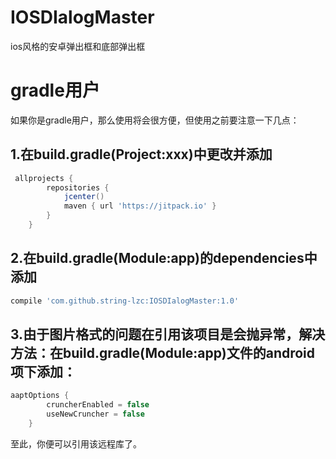 # IOSDIalogMaster
ios风格的安卓弹出框和底部弹出框
# gradle用户
如果你是gradle用户，那么使用将会很方便，但使用之前要注意一下几点：
## 1.在build.gradle(Project:xxx)中更改并添加
```gradle
 allprojects {
        repositories {
            jcenter()
            maven { url 'https://jitpack.io' }
        }
    }
```
## 2.在build.gradle(Module:app)的dependencies中添加
```gradle
compile 'com.github.string-lzc:IOSDIalogMaster:1.0'
```
## 3.由于图片格式的问题在引用该项目是会抛异常，解决方法：在build.gradle(Module:app)文件的android项下添加：
```gradle
aaptOptions {
        cruncherEnabled = false
        useNewCruncher = false
    }
```

至此，你便可以引用该远程库了。
